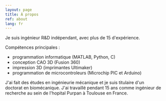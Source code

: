 ```yaml
---
layout: page
title: À propos
ref: about
lang: fr
---
```


Je suis ingénieur R&D indépendant, avec plus de 15 d'expérience.

Compétences principales :
* programmation informatique (MATLAB, Python, C)
* conception CAO 3D (Fusion 360)
* impression 3D (imprimantes Ultimaker)
* programmation de microcontroleurs (Microchip PIC et Arduino)

J'ai fait des études en ingénieurie mécanique et je suis titulaire d'un doctorat en biomécanique. J'ai travaillé pendant 15 ans comme ingénieur de recherche au sein de l'hopital Purpan à Toulouse en France.